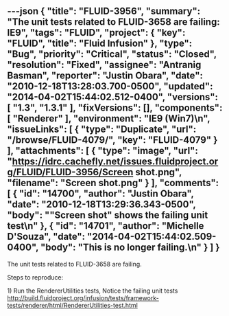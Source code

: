 ---json
{
  "title": "FLUID-3956",
  "summary": "The unit tests related to FLUID-3658 are failing: IE9",
  "tags": "FLUID",
  "project": {
    "key": "FLUID",
    "title": "Fluid Infusion"
  },
  "type": "Bug",
  "priority": "Critical",
  "status": "Closed",
  "resolution": "Fixed",
  "assignee": "Antranig Basman",
  "reporter": "Justin Obara",
  "date": "2010-12-18T13:28:03.700-0500",
  "updated": "2014-04-02T15:44:02.512-0400",
  "versions": [
    "1.3",
    "1.3.1"
  ],
  "fixVersions": [],
  "components": [
    "Renderer"
  ],
  "environment": "IE9 (Win7)\n",
  "issueLinks": [
    {
      "type": "Duplicate",
      "url": "/browse/FLUID-4079/",
      "key": "FLUID-4079"
    }
  ],
  "attachments": [
    {
      "type": "image",
      "url": "https://idrc.cachefly.net/issues.fluidproject.org/FLUID/FLUID-3956/Screen shot.png",
      "filename": "Screen shot.png"
    }
  ],
  "comments": [
    {
      "id": "14700",
      "author": "Justin Obara",
      "date": "2010-12-18T13:29:36.343-0500",
      "body": "\"Screen shot\" shows the failing unit test\n"
    },
    {
      "id": "14701",
      "author": "Michelle D'Souza",
      "date": "2014-04-02T15:44:02.509-0400",
      "body": "This is no longer failing.\n"
    }
  ]
}
---
The unit tests related to FLUID-3658 are failing.

Steps to reproduce:

1\) Run the RendererUtilities tests, Notice the failing unit tests\
<http://build.fluidproject.org/infusion/tests/framework-tests/renderer/html/RendererUtilities-test.html>

        